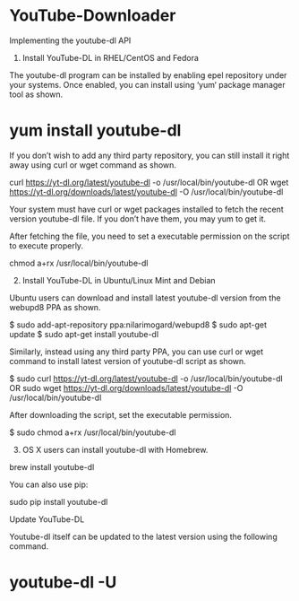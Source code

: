 # YouTube-Downloader
Implementing the youtube-dl API

1. Install YouTube-DL in RHEL/CentOS and Fedora

The youtube-dl program can be installed by enabling epel repository under your systems. Once enabled, you can install using ‘yum‘ package manager tool as shown.
# yum install youtube-dl

If you don’t wish to add any third party repository, you can still install it right away using curl or wget command as shown.

curl https://yt-dl.org/latest/youtube-dl -o /usr/local/bin/youtube-dl
OR
wget https://yt-dl.org/downloads/latest/youtube-dl -O /usr/local/bin/youtube-dl

Your system must have curl or wget packages installed to fetch the recent version youtube-dl file. If you don’t have them, you may yum to get it.

After fetching the file, you need to set a executable permission on the script to execute properly.

chmod a+rx /usr/local/bin/youtube-dl





2. Install YouTube-DL in Ubuntu/Linux Mint and Debian

Ubuntu users can download and install latest youtube-dl version from the webupd8 PPA as shown.

$ sudo add-apt-repository ppa:nilarimogard/webupd8
$ sudo apt-get update
$ sudo apt-get install youtube-dl

Similarly, instead using any third party PPA, you can use curl or wget command to install latest version of youtube-dl script as shown.

$ sudo curl https://yt-dl.org/latest/youtube-dl -o /usr/local/bin/youtube-dl
OR
sudo wget https://yt-dl.org/downloads/latest/youtube-dl -O /usr/local/bin/youtube-dl

After downloading the script, set the executable permission.

$ sudo chmod a+rx /usr/local/bin/youtube-dl



3. OS X users can install youtube-dl with Homebrew.

brew install youtube-dl

You can also use pip:

sudo pip install youtube-dl




Update YouTube-DL

Youtube-dl itself can be updated to the latest version using the following command.

# youtube-dl -U

